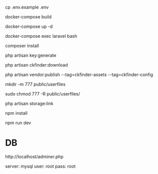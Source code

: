 cp .env.example .env

docker-compose build

docker-compose up -d

docker-compose exec laravel bash

composer install

php artisan key:generate

php artisan ckfinder:download

php artisan vendor:publish --tag=ckfinder-assets --tag=ckfinder-config

mkdir -m 777 public/userfiles

sudo chmod 777 -R public/userfiles/

php artisan storage:link

npm install

npm run dev

# DB

http://localhost/adminer.php

server: mysql
user: root
pass: root
